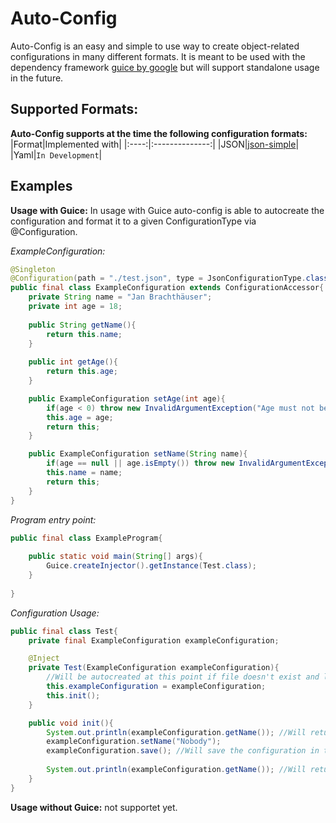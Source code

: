 # Auto-Config

Auto-Config is an easy and simple to use way to create object-related configurations in many different formats.
It is meant to be used with the dependency framework [guice by google](https://github.com/google/guice) 
but will support standalone usage in the future.

## Supported Formats:
**Auto-Config supports at the time the following configuration formats:**
|Format|Implemented with|
|:----:|:--------------:|
|JSON|[json-simple](https://github.com/fangyidong/json-simple)|
|Yaml|`In Development`|

## Examples
**Usage with Guice:**
In usage with Guice auto-config is able to autocreate the configuration and format it to a given ConfigurationType
via @Configuration. 

*ExampleConfiguration:*
```java
@Singleton
@Configuration(path = "./test.json", type = JsonConfigurationType.class)
public final class ExampleConfiguration extends ConfigurationAccessor{
	private String name = "Jan Brachthäuser";
	private int age = 18;
	
	public String getName(){
		return this.name;
	}
	
	public int getAge(){
		return this.age;
	}

	public ExampleConfiguration setAge(int age){
		if(age < 0) throw new InvalidArgumentException("Age must not be < 0."); 
		this.age = age;
		return this;
	}

	public ExampleConfiguration setName(String name){
		if(age == null || age.isEmpty()) throw new InvalidArgumentException("Name must not be empty.");
		this.name = name;
		return this;
	}
}
```
*Program entry point:*
```java
public final class ExampleProgram{
	
	public static void main(String[] args){
		Guice.createInjector().getInstance(Test.class);
	}
	
}
```
*Configuration Usage:*
```java
public final class Test{
	private final ExampleConfiguration exampleConfiguration;

	@Inject
	private Test(ExampleConfiguration exampleConfiguration){
		//Will be autocreated at this point if file doesn't exist and load all default values in it.
		this.exampleConfiguration = exampleConfiguration;
		this.init();
	}

	public void init(){
		System.out.println(exampleConfiguration.getName()); //Will return 'Jan Brachthäuser' by default.
		exampleConfiguration.setName("Nobody");
		exampleConfiguration.save(); //Will save the configuration in the given format to the file specified in @Configuration.
		
		System.out.println(exampleConfiguration.getName()); //Will return 'Nobody' now.
	}
}
```

**Usage without Guice:**
not supportet yet.
